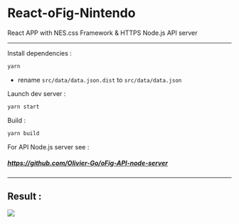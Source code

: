 # React-oFig-Nintendo
React APP with NES.css Framework &amp; HTTPS Node.js API server

------
Install dependencies :
```sh
yarn
```
* rename `src/data/data.json.dist` to `src/data/data.json`

Launch dev server :
```sh
yarn start
```

Build :
```sh
yarn build
```

For API Node.js server see : 
##### https://github.com/Olivier-Go/oFig-API-node-server

---
## Result :
![](result.gif)
